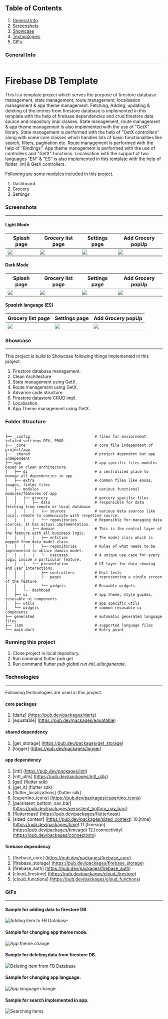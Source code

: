 ## Table of Contents
1. [General Info](#general-info)
2. [Screenshots](#screenshots)
3. [Showcase](#showcase)
4. [Technologies](#technologies)
5. [GIFs](#gifs)

### General Info

***
# Firebase DB Template
  This is a template project which serves the purpose of firestore database management, state management, route management, localisation management & app theme management.
  Fetching, Adding, updating & deleting of the entries from firestore database is implemented in this template with the help of firebase dependencies and crud firestore data source and repository impl classes.
  State management, route management & app theme management is also implemented with the use of "GetX" library.
  State management is performed with the help of "GetX controllers" along with some core classes which handles lots of basic functionalities like search, filters, pagination etc.
  Route management is performed with the help of "Bindings".
  App theme management is performed with the use of controllers and "GetX" functions.
  Localisation with the support of two languages "EN" & "ES" is also implemented in this template with the help of flutter_intl & GetX controllers.

  Following are some modules included in this project.

  1. Dashboard
  2. Grocery
  3. Settings

### Screenshots
***

 #### Light Mode

 | Splash page                 | Grocery list page              | Settings page                 | Add Grocery popUp                  |
 | -----------                 | -----------------              | -------------                 | -------------                      |
 | ![](/screenshots/splash.png)| ![](/screenshots/groceries.png)| ![](/screenshots/settings.png)| ![](/screenshots/add_groceries.png)|


 #### Dark Mode

 | Splash page                     | Grocery list page                  | Settings page                     | Add Grocery popUp                      |
 | -----------                     | -----------------                  | -------------                     | -------------                          |
 | ![](/screenshots/splash_drk.png)| ![](/screenshots/groceries_drk.png)| ![](/screenshots/settings_drk.png)| ![](/screenshots/add_groceries_drk.png)|


 #### Spanish language (ES)

 | Grocery list page                 | Settings page                    | Add Grocery popUp                     |
 | -----------------                 | -------------                    | -------------                         |
 | ![](/screenshots/groceries_es.png)| ![](/screenshots/settings_es.png)| ![](/screenshots/add_groceries_es.png)|

### Showcase
***

  This project is build to Showcase following things implemented in this project.

  1. Firestore database management.
  2. Clean Architecture
  3. State management using GetX.
  4. Route management using GetX.
  5. Advance code structure.
  6. Firestore datastore CRUD impl.
  7. Localisation.
  8. App Theme management using GetX.

### Folder Structure

    .
    ├── _config                             # files for enviornment related settings DEV, PROD 
    ├── _core                               # core file independent of project/app  
    ├── _shared                             # project dependent but app independent   
    ├── app                                 # app-specific files modules based on clean architecture. 
    │   ├── di                              # a centralized place to manage all dependencies in app
    │   ├── extra                           # common files like enums, images, fields files
    │   ├── modules                         # various functional modules/features of app
    │   │   ├── grocery                     # gorcery specific files 
    │   │   │   ├── data                    # responsible for data fetching from remote or local database  
    │   │   │   │   ├── sources             # various data sources like local, remote to communicate with respetive source.
    │   │   │   │   └── repositories        # Reponsible for managing data sources. It has actual implementation.
    │   │   │   ├── domain                  # This is the central layer of the feature with all business logic.
    │   │   │   │   ├── entities            # The model class which is mapped from data model class.
    │   │   │   │   ├── repositories        # Rules of what needs to be implemented to obtain domain model.
    │   │   │   │   └── usecases            # A unique use case for every logic inside a particular feature.
    │   │   │   └── presentation            # UI layer for data showing and user interactions.
    │   │   │       ├── controllers         # Unit tests
    │   │   │       ├── pages               # representing a single screen of the feature
    │   │   │       └── widgets             # Resuable widgets
    │   │   └── dashboad                      
    │   ├── ui                              # app theme, style guides, resusable ui components
    │   ├── utils                           # app specific utils
    │   └── widgets                         # common resusable ui components
    ├── generated                           # automatic generated language files
    ├── l10n                                # supported language files
    └── main.dart                           # Entry point

### Running this project

1. Clone project in local repository.
2. Run command flutter pub get 
3. Run command flutter *pub global run intl_utils:generate.*

### Technologies
***

   Following technologies are used in this project.

   #### core packages

   1. [dartz] (https://pub.dev/packages/dartz)
   2. [equatable] (https://pub.dev/packages/equatable)

   #### shared dependency

   1. [get_storage] (https://pub.dev/packages/get_storage)
   2. [logger] (https://pub.dev/packages/logger)

   #### app dependency

   1. [intl] (https://pub.dev/packages/intl)
   2. [intl_utils] (https://pub.dev/packages/intl_utils)
   3. [get] (flutter sdk)
   4. [get_it] (flutter sdk)
   5. [flutter_localizations] (flutter sdk)
   6. [cupertino_icons] (https://pub.dev/packages/cupertino_icons)
   7. [persistent_bottom_nav_bar] (https://pub.dev/packages/persistent_bottom_nav_barr)
   8. [fluttertoast] (https://pub.dev/packages/fluttertoast)
   9. [sized_context] (https://pub.dev/packages/sized_context)
   10.[time] (https://pub.dev/packages/time)
   11.[timeago] (https://pub.dev/packages/timeago)
   12.[connectivity] (https://pub.dev/packages/connectivity)

   #### firebase dependency

   1. [firebase_core] (https://pub.dev/packages/firebase_core)
   2. [firebase_storage] (https://pub.dev/packages/firebase_storage)
   3. [firebase_auth] (https://pub.dev/packages/firebase_auth)
   4. [cloud_firestore] (https://pub.dev/packages/cloud_firestore)
   5. [cloud_functions] (https://pub.dev/packages/cloud_functions)


### GIFs
***

   #### Sample for adding data to firestore DB.

   ![Adding item to FB Database](/screenshots/add_data_db.gif)

   #### Sample for changing app theme mode.

   ![App theme change](/screenshots/app_mode_change.gif)

   #### Sample for deleting data from firestore DB.

   ![Deleting item from FB Database](/screenshots/delete_data.gif)

   #### Sample for changing app language.

   ![App language change](/screenshots/language_change.gif)

   #### Sample for search implemented in app.

   ![Searching items](/screenshots/search.gif)





